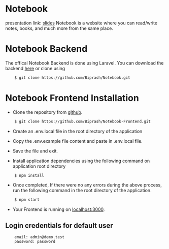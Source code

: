 # Notebook
presentation link: <a href="https://docs.google.com/presentation/d/1u6Ygicov9-iY3LjRRZfmVRaDmS6qgllS/edit#slide=id.ge48dc5b14d_0_0">slides</a>
Notebook is a website where you can read/write notes, books, and much more from the same place.

# Notebook Backend

The offical Notebook Backend is done using Laravel. You can download the backend [here](https://github.com/Biprash/Notebook) or clone using

```sh
    $ git clone https://github.com/Biprash/Notebook.git
```

# Notebook Frontend Installation

- Clone the repository from [github](https://github.com/Biprash/Notebook-Fronted).

```sh
	$ git clone https://github.com/Biprash/Notebook-Frontend.git
```

- Create an .env.local file in the root directory of the application

- Copy the .env.example file content and paste in .env.local file.

- Save the file and exit.

- Install application dependencies using the following command on application root directory

```sh
	$ npm install
```

- Once completed, If there were no any errors during the above process, run the following command in the root directory of the application.

```sh
	$ npm start
```

- Your Frontend is running on [localhost:3000](http://localhost:3000).

## Login credentials for default user

```
	email: admin@demo.test
	password: password
```
